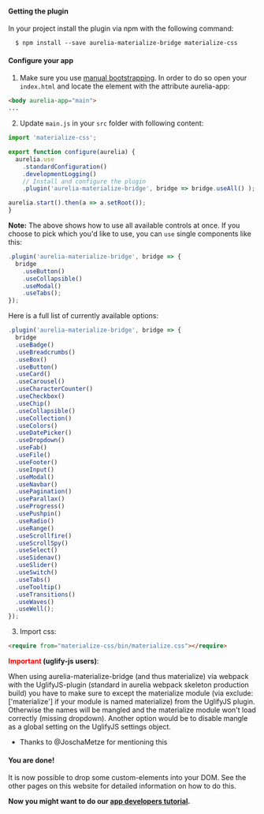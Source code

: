 #### Getting the plugin

In your project install the plugin via npm with the following command:

```
  $ npm install --save aurelia-materialize-bridge materialize-css
```

#### Configure your app

1. Make sure you use [manual bootstrapping](http://aurelia.io/hub.html#/doc/article/aurelia/framework/latest/app-configuration-and-startup/4). In order to do so open your `index.html` and locate the element with the attribute aurelia-app:

  ```html
  <body aurelia-app="main">
  ...
```

2. Update  `main.js` in your `src` folder with following content:

  ```javascript
  import 'materialize-css';

  export function configure(aurelia) {
    aurelia.use
      .standardConfiguration()
      .developmentLogging()
      // Install and configure the plugin
      .plugin('aurelia-materialize-bridge', bridge => bridge.useAll() );

  aurelia.start().then(a => a.setRoot());
  }
  ```

  **Note:** The above shows how to use all available controls at once. If you choose to pick which you'd like to use, you can ```use``` single components like this:

  ```javascript
  .plugin('aurelia-materialize-bridge', bridge => {
    bridge
      .useButton()
      .useCollapsible()
      .useModal()
      .useTabs();
  });
  ```

  Here is a full list of currently available options:

  ```javascript
  .plugin('aurelia-materialize-bridge', bridge => {
    bridge
    .useBadge()
    .useBreadcrumbs()
    .useBox()
    .useButton()
    .useCard()
    .useCarousel()
    .useCharacterCounter()
    .useCheckbox()
    .useChip()
    .useCollapsible()
    .useCollection()
    .useColors()
    .useDatePicker()
    .useDropdown()
    .useFab()
    .useFile()
    .useFooter()
    .useInput()
    .useModal()
    .useNavbar()
    .usePagination()
    .useParallax()
    .useProgress()
    .usePushpin()
    .useRadio()
    .useRange()
    .useScrollfire()
    .useScrollSpy()
    .useSelect()
    .useSidenav()
    .useSlider()
    .useSwitch()
    .useTabs()
    .useTooltip()
    .useTransitions()
    .useWaves()
    .useWell();
  });
  ```

3. Import css:

  ```html
  <require from="materialize-css/bin/materialize.css"></require>
  ```

**<span style="color: red;">Important</span> (uglify-js users)**:

When using aurelia-materialize-bridge (and thus materialize) via webpack with the UglifyJS-plugin (standard in aurelia webpack skeleton production build) you have to make sure to except the materialize module (via exclude: ['materialize'] if your module is named materialize) from the UglifyJS plugin. Otherwise the names will be mangled and the materialize module won't load correctly (missing dropdown). Another option would be to disable mangle as a global setting on the UglifyJS settings object.

- Thanks to @JoschaMetze for mentioning this  

#### You are done!
It is now possible to drop some custom-elements into your DOM. See the other pages on this website for detailed information on how to do this.

**Now you might want to do our <a href="https://aurelia-ui-toolkits.gitbooks.io/materialize-bridge-docs/content/app_developers_tutorial/introduction.html" target="_blank">app developers tutorial</a>.**
